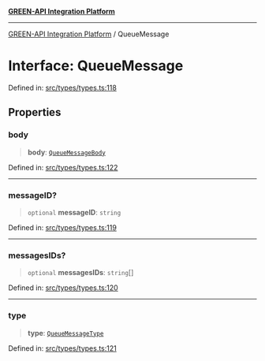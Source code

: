 [**GREEN-API Integration Platform**](../README.md)

***

[GREEN-API Integration Platform](../globals.md) / QueueMessage

# Interface: QueueMessage

Defined in: [src/types/types.ts:118](https://github.com/green-api/greenapi-integration/blob/20ab1c18eae4ff2cd48cede03d005dd7127abc0b/src/types/types.ts#L118)

## Properties

### body

> **body**: [`QueueMessageBody`](../type-aliases/QueueMessageBody.md)

Defined in: [src/types/types.ts:122](https://github.com/green-api/greenapi-integration/blob/20ab1c18eae4ff2cd48cede03d005dd7127abc0b/src/types/types.ts#L122)

***

### messageID?

> `optional` **messageID**: `string`

Defined in: [src/types/types.ts:119](https://github.com/green-api/greenapi-integration/blob/20ab1c18eae4ff2cd48cede03d005dd7127abc0b/src/types/types.ts#L119)

***

### messagesIDs?

> `optional` **messagesIDs**: `string`[]

Defined in: [src/types/types.ts:120](https://github.com/green-api/greenapi-integration/blob/20ab1c18eae4ff2cd48cede03d005dd7127abc0b/src/types/types.ts#L120)

***

### type

> **type**: [`QueueMessageType`](../type-aliases/QueueMessageType.md)

Defined in: [src/types/types.ts:121](https://github.com/green-api/greenapi-integration/blob/20ab1c18eae4ff2cd48cede03d005dd7127abc0b/src/types/types.ts#L121)
